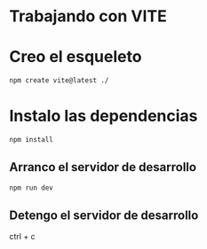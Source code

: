 # Trabajando con VITE


# Creo el esqueleto 
```sh
npm create vite@latest ./
```

# Instalo las dependencias
```sh
npm install
```

## Arranco el servidor de desarrollo

```sh
npm run dev
```

## Detengo el servidor de desarrollo

ctrl + c    
